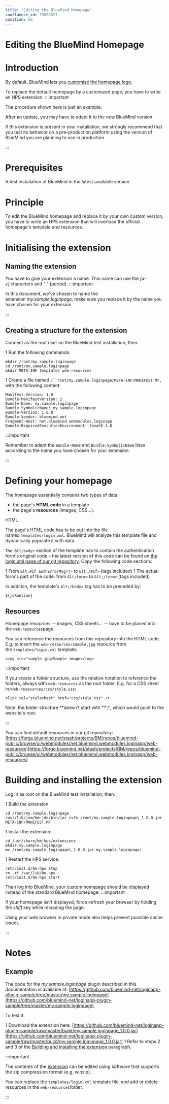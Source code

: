 ```yaml
---
title: "Editing the BlueMind Homepage"
confluence_id: 79863527
position: 60
---
```

# Editing the BlueMind Homepage


# Introduction

By default, BlueMind lets you [customize the homepage logo](https://forge.bluemind.net/confluence/display/BM35/Personnaliser+le+logo+de+l+application).

To replace the default homepage by a customized page, you have to write an HPS extension.
:::important

The procedure shown here is just an example.

After an update, you may have to adapt it to the new BlueMind version.

If this extension is present in your installation, we strongly recommend that you test its behavior on a pre-production platform using the version of BlueMind you are planning to use in production.

:::

# Prerequisites

A test installation of BlueMind in the latest available version.

# Principle

To edit the BlueMind homepage and replace it by your own custom version, you have to write an HPS extension that will overload the official homepage's template and resources.

# Initialising the extension

## Naming the extension

You have to give your extension a name. This name can use the *[a-z]* characters and "*."* (period).
:::important

In this document, we've chosen to name the extension *my.sample.loginpage*, make sure you replace it by the name you have chosen for your extension.

:::

## Creating a structure for the extension

Connect as the *root* user on the BlueMind test installation, then:

1 
Run the following commands:


```
mkdir /root/my.sample.loginpage
cd /root/my.sample.loginpage
mkdir META-INF templates web-resources

```


1 
Create a file named `/``root/my.sample.loginpage/META-INF/MANIFEST.MF,` with the following content: 


```
Manifest-Version: 1.0
Bundle-ManifestVersion: 2
Bundle-Name: my.sample.loginpage
Bundle-SymbolicName: my.sample.loginpage
Bundle-Version: 1.0.0
Bundle-Vendor: bluemind.net
Fragment-Host: net.bluemind.webmodules.loginapp
Bundle-RequiredExecutionEnvironment: JavaSE-1.8
```

:::important

Remember to adapt the `Bundle-Name` and `Bundle-SymbolicName` lines according to the name you have chosen for your extension.

:::


# Defining your homepage

The homepage essentially contains two types of data:

- the page's **HTML code** in a template
- the page's **resources** (images, CSS...).


HTML

The page's HTML code has to be put into the file named `templates/login.xml`. BlueMind will analyze this template file and dynamically populate it with data.

`The &lt;body>` section of the template has to contain the authentication form's original code – the latest version of this code can be found on [the login.xml page of our git repository](https://forge.bluemind.net/stash/projects/BM/repos/bluemind-public/browse/ui/webmodules/net.bluemind.webmodules.loginapp/templates/login.xml). Copy the following code sections:

1 From `&lt;#if authErrorMsg??>` to `&lt;/#if>` (tags included)
1 The actual form's part of the code: from `&lt;form>` to `&lt;/form>` (tags included)


In addition, the template's `&lt;/body>` tag has to be preceded by:


```
${jsRuntime}
```


## Resources

Homepage resources -- images, CSS sheets... -- have to be placed into the `web-resources`page.

You can reference the resources from this repository into the HTML code. E.g. to insert the `web-resources/sample.jpg` resource from the `templates/login.xml` template:


```
<img src="sample.jpg>Sample image</img>
```

:::important

If you create a folder structure, use the relative notation to reference the folders, always with `web-resources` as the root folder. E.g. for a CSS sheet  in`/web-ressources/css/style.css`:


```
<link rel="stylesheet" href="css/style.css" />
```


Note: the folder structure **doesn't start with **'/', which would point to the website's root. 

:::

You can find default resources in our git repository: [https://forge.bluemind.net/stash/projects/BM/repos/bluemind-public/browse/ui/webmodules/net.bluemind.webmodules.loginapp/web-resources](https://forge.bluemind.net/stash/projects/BM/repos/bluemind-public/browse/ui/webmodules/net.bluemind.webmodules.loginapp/web-resources)

# Building and installing the extension

Log in as *root* on the BlueMind test installation, then:

1 
Build the extension


```
cd /root/my.sample.loginpage
/usr/lib/jvm/bm-jdk/bin/jar cvfm /root/my.sample.loginpage\_1.0.0.jar META-INF/MANIFEST.MF .
```


1 
Install the extension:


```
cd /usr/share/bm-hps/extensions
mkdir my.sample.loginpage
mv /root/my.sample.loginpage\_1.0.0.jar my.sample.loginpage/
```


1 
Restart the HPS service:


```
/etc/init.d/bm-hps stop
rm -rf /var/lib/bm-hps
/etc/init.d/bm-hps start
```


Then log into BlueMind, your custom homepage should be displayed instead of the standard BlueMind homepage.
:::important

If your homepage isn't displayed, force-refresh your browser by holding the *shift* key while reloading the page.

Using your web browser in private mode also helps prevent possible cache issues.

:::

# Notes

## Example

The code for the *my.sample.loginpage* plugin described in this documentation is available at: [https://github.com/bluemind-net/loginapp-plugin-sample/tree/master/my.sample.loginpage](https://github.com/bluemind-net/loginapp-plugin-sample/tree/master/my.sample.loginpage).

To test it:

1 Download the extension here: [https://github.com/bluemind-net/loginapp-plugin-sample/raw/master/build/my.sample.loginpage_1.0.0.jar](https://github.com/bluemind-net/loginapp-plugin-sample/raw/master/build/my.sample.loginpage_1.0.0.jar)
1 Refer to steps 2 and 3 of the [Building and installing the extension](#EditingtheBlueMindHomepage-buildAndInstall) paragraph.

:::important

The contents of the [extension](https://github.com/bluemind-net/loginapp-plugin-sample/raw/master/build/my.sample.loginpage_1.0.0.jar) can be edited using software that supports the zip compression format (e.g. winzip).

You can replace the `templates/login.xml` template file, and add or delete resources in the `web-resources`folder.

:::

